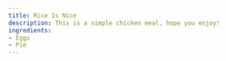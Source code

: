 ```yaml
---
title: Rice Is Nice
description: This is a simple chicken meal, hope you enjoy!
ingredients:
- Eggs
- Pie
---
```


